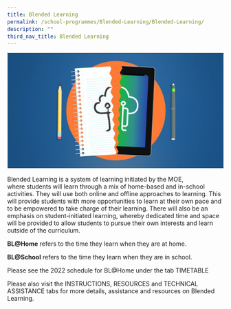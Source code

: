 ```yaml
---
title: Blended Learning
permalink: /school-programmes/Blended-Learning/Blended-Learning/
description: ""
third_nav_title: Blended Learning
---
```

![](/images/School%20Programmes/Blended%20Learning/BTL.png)

  

Blended Learning is a system of learning initiated by the MOE, where students will learn through a mix of home-based and in-school activities. They will use both online and offline approaches to learning. This will provide students with more opportunities to learn at their own pace and to be empowered to take charge of their learning. There will also be an emphasis on student-initiated learning, whereby dedicated time and space will be provided to allow students to pursue their own interests and learn outside of the curriculum.

**BL@Home** refers to the time they learn when they are at home.  

**BL@School** refers to the time they learn when they are in school.

Please see the 2022 schedule for BL@Home under the tab TIMETABLE

Please also visit the INSTRUCTIONS, RESOURCES and TECHNICAL ASSISTANCE tabs for more details, assistance and resources on Blended Learning.